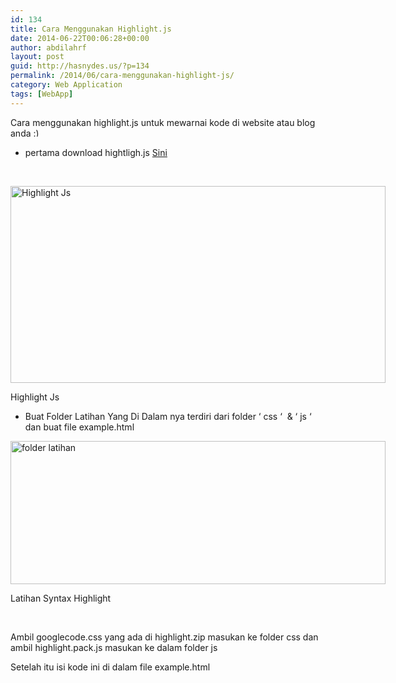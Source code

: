 ```yaml
---
id: 134
title: Cara Menggunakan Highlight.js
date: 2014-06-22T00:06:28+00:00
author: abdilahrf
layout: post
guid: http://hasnydes.us/?p=134
permalink: /2014/06/cara-menggunakan-highlight-js/
category: Web Application
tags: [WebApp]
---
```

Cara menggunakan highlight.js untuk mewarnai kode di website atau blog anda <img src="https://www.hasnydes.us/wp-includes/images/smilies/simple-smile.png" alt=":)" class="wp-smiley" style="height: 1em; max-height: 1em;" />

  * pertama download hightligh.js <a title="Highlight JS" href="http://highlightjs.org/download/" target="_blank">Sini</a>

&nbsp;

<div id="attachment_135" style="width: 610px" class="wp-caption aligncenter">
  <a href="http://abdilahrf.github.io/images/2014/06/highlight.png"><img class="wp-image-135" src="http://abdilahrf.github.io/images/2014/06/highlight.png" alt="Highlight Js" width="600" height="315" /></a>
  
  <p class="wp-caption-text">
    Highlight Js
  </p>
</div>

  * Buat Folder Latihan Yang Di Dalam nya terdiri dari folder &#8216; css &#8216;  & &#8216; js &#8216; dan buat file example.html

<div id="attachment_136" style="width: 610px" class="wp-caption aligncenter">
  <a href="http://abdilahrf.github.io/images/2014/06/folder-latihan.png"><img class="wp-image-136" src="http://abdilahrf.github.io/images/2014/06/folder-latihan.png" alt="folder latihan" width="600" height="229" /></a>
  
  <p class="wp-caption-text">
    Latihan Syntax Highlight
  </p>
</div>

&nbsp;

Ambil googlecode.css yang ada di highlight.zip masukan ke folder css dan ambil highlight.pack.js masukan ke dalam folder js

Setelah itu isi kode ini di dalam file example.html

<div class="onp-locker-call" style="display: none;" data-lock-id="onpLock137654">
  <p>
  </p>
  
  <pre><code>Example Syntax Highlight

&lt;!DOCTYPE HTML&gt;
&lt;html&gt;
&lt;head&gt;
&lt;title&gt;Example Syntax Highlight&lt;/title&gt;
&lt;link rel="stylesheet" href="css/rainbow.css"&gt;
&lt;/head&gt;
&lt;body&gt; 
&lt;pre&gt;&lt;code&gt;
.awesome-thing {
 display: block;
 width: 100%;
}
#import
print
&lt;/code&gt;&lt;/pre&gt;
&lt;/body&gt;
&lt;script src="js/highlight.pack.js"&gt;&lt;/script&gt;
&lt;script&gt;hljs.initHighlightingOnLoad();&lt;/script&gt;
&lt;/html&gt;
</code></pre>
  
  <p>
    <div id="attachment_137" style="width: 470px" class="wp-caption aligncenter">
      <a href="http://abdilahrf.github.io/images/2014/06/script.png"><img class="size-full wp-image-137" src="http://abdilahrf.github.io/images/2014/06/script.png" alt="Script" width="460" height="370" /></a>
      
      <p class="wp-caption-text">
        Script
      </p>
    </div>
  </p>
  
  <p>
  </p>
</div>

script baris ke-5 adalah untuk memanggil csss googlecode style dari highlight.js

script baris ke-8 sampai 15 adalah kode yang akan di tampilkan menggunakan tag pre dan code

script baris ke-17 untuk memanggil javascript dari highlight.js

script baris ke-18 untuk mempersiapkan highlight.js saat page di load

hasil nya adalah seperti ini

&nbsp;

<div id="attachment_139" style="width: 427px" class="wp-caption aligncenter">
  <a href="http://abdilahrf.github.io/images/2014/06/Untitled5.png"><img class="size-full wp-image-139" src="http://abdilahrf.github.io/images/2014/06/Untitled5.png" alt="Highlight JS" width="417" height="169" /></a>
  
  <p class="wp-caption-text">
    Highlight JS
  </p>
</div>

&nbsp;